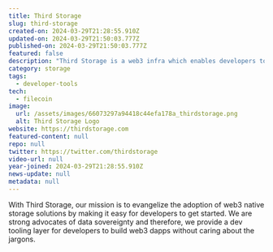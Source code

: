 ```yaml
---
title: Third Storage
slug: third-storage
created-on: 2024-03-29T21:28:55.910Z
updated-on: 2024-03-29T21:50:03.777Z
published-on: 2024-03-29T21:50:03.777Z
featured: false
description: "Third Storage is a web3 infra which enables developers to build the next gen applications."
category: storage
tags:
  - developer-tools
tech:
  - filecoin
image:
  url: /assets/images/66073297a94418c44efa178a_thirdstorage.png
  alt: Third Storage Logo
website: https://thirdstorage.com
featured-content: null
repo: null
twitter: https://twitter.com/thirdstorage
video-url: null
year-joined: 2024-03-29T21:28:55.910Z
news-update: null
metadata: null
---
```


With Third Storage, our mission is to evangelize the adoption of web3 native storage solutions by making it easy for developers to get started. We are strong advocates of data sovereignty and therefore, we provide a dev tooling layer for developers to build web3 dapps without caring about the jargons.
